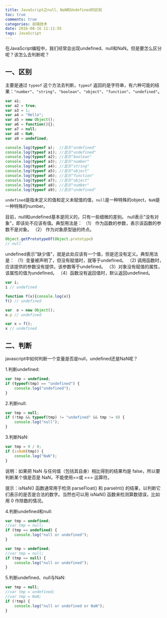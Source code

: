 ```yaml
---
title: JavaScript之null、NaN和Undefined的区别
toc: true
comments: true
categories: 前端技术
date: 2016-08-16 11:11:55
tags: JavaScript
---
```


在JavaScript编程中，我们经常会出现undefined、null和NaN。但是要怎么区分呢？该怎么去判断呢？

<!--more-->

## 一、区别

主要是通过 `typeof` 这个方法去判断，`typeof` 返回的是字符串，有六种可能的结果：`"number"`、`"string"`、`"boolean"`、`"object"`、`"function"`、`"undefined"`。

```js
var a1;
var a2 = true;
var a3 = 1;
var a4 = "Hello";
var a5 = new Object();
var a6 = function(){};
var a7 = null;
var a8 = NaN;
var a9 = undefined;

console.log(typeof a);  //显示"undefined"
console.log(typeof a1); //显示"undefined"
console.log(typeof a2); //显示"boolean"
console.log(typeof a3); //显示"number"
console.log(typeof a4); //显示"string"
console.log(typeof a5); //显示"object"
console.log(typeof a6); //显示"function"
console.log(typeof a7); //显示"object"
console.log(typeof a8); //显示"number"
console.log(typeof a9); //显示"undefined"
```

`undefined`是指未定义的值和定义未赋值的值，`null`是一种特殊的object，`NaN`是一种特殊的number。

目前，null和undefined基本是同义的，只有一些细微的差别。
null表示"没有对象"，即该处不应该有值。典型用法是：
（1） 作为函数的参数，表示该函数的参数不是对象。
（2） 作为对象原型链的终点。
```js
Object.getPrototypeOf(Object.prototype)
// null
```
undefined表示"缺少值"，就是此处应该有一个值，但是还没有定义。典型用法是：
（1）变量被声明了，但没有赋值时，就等于undefined。
（2) 调用函数时，应该提供的参数没有提供，该参数等于undefined。
（3）对象没有赋值的属性，该属性的值为undefined。
（4）函数没有返回值时，默认返回undefined。
```js
var i;
i // undefined

function f(x){console.log(x)}
f() // undefined

var  o = new Object();
o.p // undefined

var x = f();
x // undefined
```

## 二、判断

javascript中如何判断一个变量是否是null，undefined还是NaN呢？

1.判断undefined:

```js
var tmp = undefined;
if (typeof(tmp) == "undefined") {
    console.log("undefined");
}
```

2.判断null:
```js
var tmp = null;
if (!tmp && typeof(tmp) != "undefined" && tmp != 0) {
    console.log("null");
}
```

3.判断NaN:
```js
var tmp = 0 / 0;
if (isNaN(tmp)) {
    console.log("NaN");
}
```
说明：如果把 NaN 与任何值（包括其自身）相比得到的结果均是 false，所以要判断某个值是否是 NaN，不能使用==或 === 运算符。

提示：isNaN() 函数通常用于检测 parseFloat() 和 parseInt() 的结果，以判断它们表示的是否是合法的数字。当然也可以用 isNaN() 函数来检测算数错误，比如用 0 作除数的情况。

4.判断undefined和null:
```js
var tmp = undefined;
//var tmp = null;
if (tmp == undefined) {
    console.log("null or undefined");
}

var tmp = undefined;
//var tmp = null;
if (tmp == null) {
    console.log("null or undefined");
}
```

5.判断undefined、null与NaN:
```js
var tmp = null;
//var tmp = undefined;
//var tmp = NaN;
if (!tmp) {
    console.log("null or undefined or NaN");
}
```

                          

